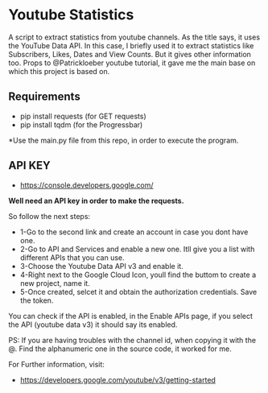 # Youtube Statistics

A script to extract statistics from youtube channels. As the title says, it uses the YouTube Data API. 
In this case, I briefly used it to extract statistics like Subscribers, Likes, Dates and View Counts. But it gives other information too.
Props to @Patrickloeber youtube tutorial, it gave me the main base on which this project is based on. 

## Requirements

* pip install requests (for GET requests)
* pip install tqdm (for the Progressbar)

*Use the main.py file from this repo, in order to execute the program. 

## API KEY

* https://console.developers.google.com/

**Well need an API key in order to make the requests.** 

So follow the next steps:

* 1-Go to the second link and create an account in case you dont have one. 
* 2-Go to API and Services and enable a new one. Itll give you a list with different APIs that you can use.
* 3-Choose the Youtube Data API v3 and enable it.
* 4-Right next to the Google Cloud Icon, youll find the buttom to create a new project, name it.
* 5-Once created, selcet it and obtain the authorization credentials. Save the token. 

You can check if the API is enabled, in the  Enable APIs page, if you select the API (youtube data v3) it should say its enabled.  

PS: If you are having troubles with the channel id, when copying it with the @. Find the alphanumeric one in the source code, it worked for me.


For Further information, visit:
* https://developers.google.com/youtube/v3/getting-started





